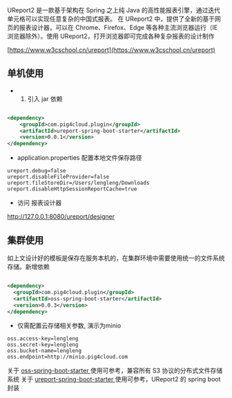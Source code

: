 UReport2 是一款基于架构在 Spring 之上纯 Java 的高性能报表引擎，通过迭代单元格可以实现任意复杂的中国式报表。 在 UReport2 中，提供了全新的基于网页的报表设计器，可以在 Chrome、Firefox、Edge 等各种主流浏览器运行（IE 浏览器除外）。使用 UReport2，打开浏览器即可完成各种复杂报表的设计制作

[https://www.w3cschool.cn/ureport](https://www.w3cschool.cn/ureport)

## 单机使用

- 1. 引入 jar 依赖

```xml

<dependency>
    <groupId>com.pig4cloud.plugin</groupId>
    <artifactId>ureport-spring-boot-starter</artifactId>
    <version>0.0.1</version>
</dependency>
```

- application.properties 配置本地文件保存路径

```properties
ureport.debug=false
ureport.disableFileProvider=false
ureport.fileStoreDir=/Users/lengleng/Downloads
ureport.disableHttpSessionReportCache=true
```
- 访问 报表设计器

http://127.0.0.1:8080/ureport/designer

## 集群使用

如上文设计好的模板是保存在服务本机的，在集群环境中需要使用统一的文件系统存储。新增依赖

```xml

<dependency>
  <groupId>com.pig4cloud.plugin</groupId>
  <artifactId>oss-spring-boot-starter</artifactId>
  <version>0.0.3</version>
</dependency>
```

- 仅需配置云存储相关参数, 演示为minio

```
oss.access-key=lengleng
oss.secret-key=lengleng
oss.bucket-name=lengleng
oss.endpoint=http://minio.pig4cloud.com
```

关于 [oss-spring-boot-starter ](https://github.com/pig-mesh/oss-spring-boot-starter)使用可参考，兼容所有 S3 协议的分布式文件存储系统
关于 [ureport-spring-boot-starter ](https://github.com/pig-mesh/ureport-spring-boot-starter)使用可参考，UReport2 的 spring boot 封装
